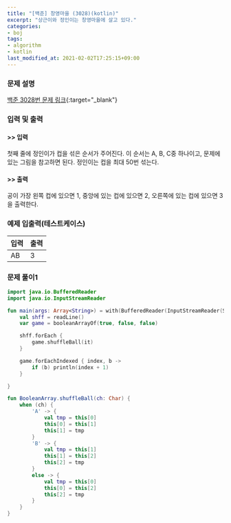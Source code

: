 ```yaml
---
title: "[백준] 창영마을 (3028)(kotlin)"
excerpt: "상근이와 정인이는 창영마을에 살고 있다."
categories:
- boj
tags:
- algorithm
- kotlin
last_modified_at: 2021-02-02T17:25:15+09:00
---
```



### 문제 설명
[백준 3028번 문제 링크](https://www.acmicpc.net/problem/3028#description){:target="_blank"}




### 입력 및 출력
#### >> 입력
첫째 줄에 정인이가 컵을 섞은 순서가 주어진다. 이 순서는 A, B, C중 하나이고, 문제에 있는 그림을 참고하면 된다. 정인이는 컵을 최대 50번 섞는다.



#### >> 출력
공이 가장 왼쪽 컵에 있으면 1, 중앙에 있는 컵에 있으면 2, 오른쪽에 있는 컵에 있으면 3을 출력한다.





### 예제 입출력(테스트케이스)


|입력|출력|
|-----|------|
|AB|3|




### 문제 풀이1
```kotlin
import java.io.BufferedReader
import java.io.InputStreamReader

fun main(args: Array<String>) = with(BufferedReader(InputStreamReader(System.`in`))) {
    val shff = readLine()
    var game = booleanArrayOf(true, false, false)

    shff.forEach {
        game.shuffleBall(it)
    }

    game.forEachIndexed { index, b ->
        if (b) println(index + 1)
    }

}

fun BooleanArray.shuffleBall(ch: Char) {
    when (ch) {
        'A' -> {
            val tmp = this[0]
            this[0] = this[1]
            this[1] = tmp
        }
        'B' -> {
            val tmp = this[1]
            this[1] = this[2]
            this[2] = tmp
        }
        else -> {
            val tmp = this[0]
            this[0] = this[2]
            this[2] = tmp
        }
    }
}
```